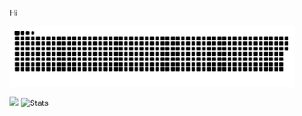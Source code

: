 Hi

<a href=#><img src="contributions.svg"></a>

![](https://komarev.com/ghpvc/?username=Soham360&color=blue&label=Adoring+Fans&style=plastic)
![Stats](https://github-readme-stats.vercel.app/api?username=Soham360&theme=merko)
